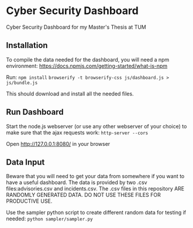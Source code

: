 # Cyber Security Dashboard

Cyber Security Dashboard for my Master's Thesis at TUM

## Installation

To compile the data needed for the dashboard, you will need a npm environment:
https://docs.npmjs.com/getting-started/what-is-npm

Run:
`npm install`
`browserify -t browserify-css js/dashboard.js > js/bundle.js`

This should download and install all the needed files.

## Run Dashboard

Start the node.js webserver (or use any other webserver of your choice) to make sure that the ajax requests work:
`http-server --cors`

Open http://127.0.0.1:8080/ in your browser

## Data Input

Beware that you will need to get your data from somewhere if you want to have a useful dashboard.
The data is provided by two .csv files:advisories.csv and incidents.csv. The .csv files in this repository
ARE RANDOMLY GENERATED DATA. DO NOT USE THESE FILES FOR PRODUCTIVE USE.

Use the sampler python script to create different random data for testing if needed: `python sampler/sampler.py`